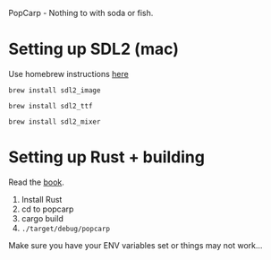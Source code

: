 PopCarp - Nothing to with soda or fish.

# Setting up SDL2 (mac)
Use homebrew instructions [here](https://github.com/AngryLawyer/rust-sdl2)

`brew install sdl2_image`

`brew install sdl2_ttf`

`brew install sdl2_mixer`

# Setting up Rust + building

Read the [book](https://doc.rust-lang.org/book/second-edition/ch01-01-installation.html).

1. Install Rust 
2. cd to popcarp
3. cargo build
4. `./target/debug/popcarp`

Make sure you have your ENV variables set or things may not work...
